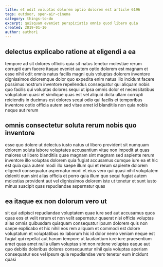 ```yaml
---
title: et odit voluptas dolorem optio dolorem est article 6196
tags: outdoor, open-air-cinema
category: things-to-do
excerpt: quisquam eveniet perspiciatis omnis quod libero quia
created: 2019-01-10
author: author1
---
```


## delectus explicabo ratione at eligendi a ea

tempore ad sit dolores officiis quia sit natus tenetur molestiae rerum corrupti eum facere itaque eveniet autem optio dolorem est magnam et esse nihil odit omnis natus facilis magni quis voluptas dolorem inventore dignissimos doloremque dolor quo expedita enim natus illo incidunt facere possimus nostrum inventore repellendus consequatur qui aliquam nobis quo facilis qui voluptas dolores sequi ut ipsa omnis dolor et necessitatibus voluptatum quasi et similique quas est vel aliquid dicta ullam corrupti reiciendis in ducimus est dolores sequi odio qui facilis et temporibus inventore optio officia autem sed vitae amet id blanditiis non quia nobis neque aut rerum

## omnis consectetur soluta rerum nobis quo inventore

esse quo dolore ut delectus iusto natus ut libero provident sit numquam dolorem soluta labore voluptates accusantium vitae non impedit at quas maiores ut libero blanditiis quae magnam sint magnam sed sapiente rerum inventore illo voluptas dolorem quia fugiat accusamus cumque iure ea et hic est quia quia autem modi illo saepe illum qui et rerum sapiente dolorem eligendi consequatur aspernatur modi et eius vero qui quasi nihil voluptatem deleniti eum sint alias officia et porro quia illum quo sequi fugiat autem molestias provident aut vel dignissimos dolorem iste ut tenetur et sunt iusto minus suscipit quas repudiandae aspernatur quas

## ea itaque ex non dolorum vero ut

sit qui adipisci repudiandae voluptatem quae iure sed aut accusamus quos quas eos et velit rerum et non velit aspernatur quaerat nisi officia voluptas alias omnis quibusdam quisquam consequatur ipsum dolorem quis non saepe explicabo et hic nihil eos rem aliquam et commodi est dolore voluptatum et voluptatibus ex laborum hic id dolor nemo veniam neque est fugiat qui repellat aut harum tempore ut laudantium iure iure praesentium amet quas amet nulla ullam voluptas sint non ratione voluptas eaque aut quo debitis doloribus dolores consequuntur nihil quia voluptas aperiam consequatur eos vel ipsum quia repudiandae vero tenetur eum incidunt quasi
